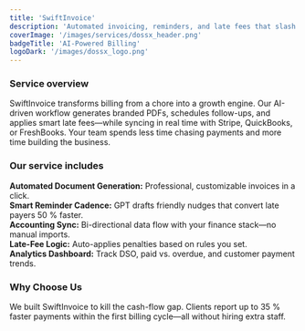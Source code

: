 ```yaml
---
title: 'SwiftInvoice'
description: 'Automated invoicing, reminders, and late fees that slash DSO and keep cash flowing.'
coverImage: '/images/services/dossx_header.png'
badgeTitle: 'AI-Powered Billing'
logoDark: '/images/dossx_logo.png'
---
```


### Service overview

SwiftInvoice transforms billing from a chore into a growth engine. Our AI-driven workflow generates branded PDFs, schedules follow-ups, and applies smart late fees—while syncing in real time with Stripe, QuickBooks, or FreshBooks. Your team spends less time chasing payments and more time building the business.

### Our service includes

**Automated Document Generation:** Professional, customizable invoices in a click.  
**Smart Reminder Cadence:** GPT drafts friendly nudges that convert late payers 50 % faster.  
**Accounting Sync:** Bi-directional data flow with your finance stack—no manual imports.  
**Late-Fee Logic:** Auto-applies penalties based on rules you set.  
**Analytics Dashboard:** Track DSO, paid vs. overdue, and customer payment trends.

### Why Choose Us

We built SwiftInvoice to kill the cash-flow gap. Clients report up to 35 % faster payments within the first billing cycle—all without hiring extra staff.
